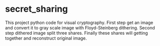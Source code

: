 # secret_sharing

This project python code for visual cryptography. First step get an image and convert it to gray scale image with Floyd-Steinberg dithering.
Second step dithered image split three shares. Finally these shares will getting together and reconstruct original image.

